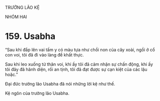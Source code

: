 TRƯỞNG LÃO KỆ

NHÓM HAI

# 159. Usabha

“Sau khi đắp lên vai tấm y có màu tựa như chồi non của cây xoài, ngồi ở cổ con voi, tôi đã đi vào làng để khất thực.

Sau khi leo xuống từ thân voi, khi ấy tôi đã cảm nhận sự chấn động, khi ấy tôi đây đã hãnh diện, rồi an tịnh, tôi đã đạt được sự cạn kiệt của các lậu hoặc.”

Đại đức trưởng lão Usabha đã nói những lời kệ như thế.

Kệ ngôn của trưởng lão Usabha.
